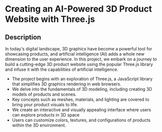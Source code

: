 # Creating an AI-Powered 3D Product Website with Three.js

## Description

In today's digital landscape, 3D graphics have become a powerful tool for showcasing products, and artificial intelligence (AI) adds a whole new dimension to the user experience. In this project, we embark on a journey to build a cutting-edge 3D product website using the popular Three.js library and infuse it with the capabilities of artificial intelligence.

- The project begins with an exploration of Three.js, a JavaScript library that simplifies 3D graphics rendering in web browsers.
- We delve into the fundamentals of 3D modeling, including creating 3D models of products and scenes.
- Key concepts such as meshes, materials, and lighting are covered to bring your product visuals to life.
- We create an interactive and visually appealing interface where users can explore products in 3D space
- Users can customize colors, textures, and configurations of products within the 3D environment.
